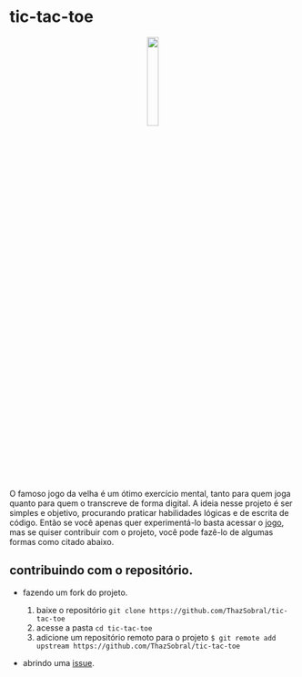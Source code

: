 # tic-tac-toe

<p align="center">
  <img src="https://upload.wikimedia.org/wikipedia/commons/8/89/Jogo_da_velha_-_tic_tac_toe.png" width="20%">
</p>

O famoso jogo da velha é um ótimo exercício mental, tanto para quem joga quanto para quem o transcreve de forma digital. A ideia nesse projeto é ser simples e objetivo, procurando praticar habilidades lógicas e de escrita de código. Então se você apenas quer experimentá-lo basta acessar o [jogo](https://ThazSobral.github.io/tic-tac-toe), mas se quiser contribuir com o projeto, você pode fazê-lo de algumas formas como citado abaixo.

## contribuindo com o repositório.

- fazendo um fork do projeto.
  1. baixe o repositório ``git clone https://github.com/ThazSobral/tic-tac-toe``
  2. acesse a pasta ``cd tic-tac-toe``
  3. adicione um repositório remoto para o projeto ``$ git remote add upstream https://github.com/ThazSobral/tic-tac-toe``
  
- abrindo uma [issue](https://github.com/ThazSobral/tic-tac-toe/issues).
